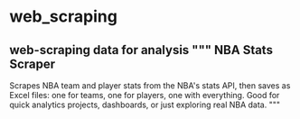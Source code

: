 # web_scraping
web-scraping data for analysis
"""
NBA Stats Scraper
-----------------
Scrapes NBA team and player stats from the NBA's stats API,
then saves as Excel files: one for teams, one for players, one with everything.
Good for quick analytics projects, dashboards, or just exploring real NBA data.
"""
